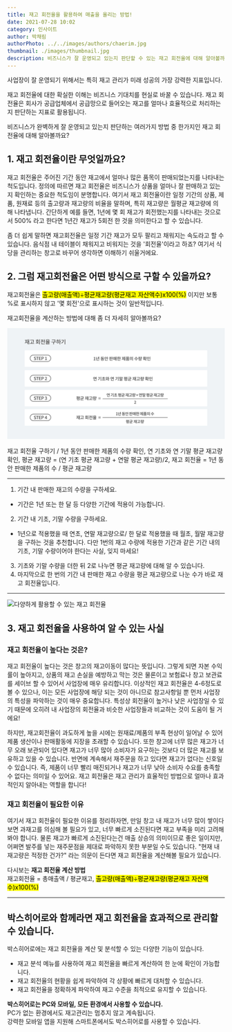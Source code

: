```yaml
---
title: 재고 회전율을 활용하여 매출을 올리는 방법! 
date: 2021-07-28 10:02
category: 인사이트
author: 박채림
authorPhoto: ../../images/authors/chaerim.jpg
thumbnail: ./images/thumbnail.jpg
description: 비즈니스가 잘 운영되고 있는지 판단할 수 있는 재고 회전율에 대해 알아볼까요?
---
```


사업장이 잘 운영되기 위해서는 특히 재고 관리가 미래 성공의 가장 강력한 지표입니다. 

재고 회전율에 대한 확실한 이해는 비즈니스 기대치를 현실로 바꿀 수 있습니다. 재고 회전율은 회사가 공급업체에서 공급망으로 들어오는 재고를 얼마나 효율적으로 처리하는지 판단하는 지표로 활용됩니다.

비즈니스가 완벽하게 잘 운영되고 있는지 판단하는 여러가지 방법 중 한가지인 재고 회전율에 대해 알아볼까요?

## 1. **재고 회전율이란 무엇일까요?**

재고 회전율은 주어진 기간 동안 재고에서 얼마나 많은 품목이 판매되었는지를 나타내는 척도입니다. 정의에 따르면 재고 회전율은 비즈니스가 상품을 얼마나 잘 판매하고 있는지 확인하는 중요한 척도임이 분명합니다. 여기서 재고 회전율이란 일정 기간의 상품, 제품, 원재료 등의 출고량과 재고량의 비율을 말하며, 특히 재고량은 월평균 재고량에 의 해 나타냅니다. 간단하게 예를 들면, 1년에 몇 회 재고가 회전했는지를 나타내는 것으로서 500% 라고 한다면 1년간 재고가 5회전 한 것을 의미한다고 할 수 있습니다. 

좀 더 쉽게 말하면 재고회전율은 일정 기간 재고가 모두 팔리고 채워지는 속도라고 할 수 있습니다. 음식점 내 테이블이 채워지고 비워지는 것을 '회전율'이라고 하죠? 여기서 식당을 관리하는 창고로 바꾸어 생각하면 이해하기 쉬울거에요.

## 2. **그럼 재고회전율은 어떤 방식으로 구할 수 있을까요?**

재고회전율은 <mark>출고량(매출액)÷평균재고량(평균재고 자산액수)x100(%)</mark> 이지만 보통 %로 표시하지 않고 '몇 회전'으로 표시하는 것이 일반적입니다. 

재고회전율을 계산하는 방법에 대해 좀 더 자세히 알아볼까요? 

![재고 회전율 구하기](./images/1.png)

<invisible>
재고 회전율 구하기 / 1년 동안 판매한 제품의 수량 확인, 연 기초와 연 기말 평균 재고량 확인, 평균 재고량 = (연 기초 평균 재고량 + 연말 평균 재고량)/2, 재고 회전율 = 1년 동안 판매한 제품의 수 / 평균 재고량
</invisible>

---

1. 기간 내 판매한 재고의 수량을 구하세요.<br/>
- <gray-text>기간은 1년 또는 한 달 등 다양한 기간에 적용이 가능합니다.</gray-text><br/>
2. 기간 내 기초, 기말 수량을 구하세요.<br/>
- <gray-text> 1년으로 적용했을 때 연초, 연말 재고량으로/ 한 달로 적용했을 때 월초, 월말 재고량을 구하는 것을 추천합니다. 다만 1번의 재고 수량에 적용한 기간과 같은 기간 내의 기초, 기말 수량이어야 한다는 사실, 잊지 마세요!</gray-text><br/>
3. 기초와 기말 수량을 더한 뒤 2로 나누면 평균 재고량에 대해 알 수 있습니다.
4. 마지막으로 한 번의 기간 내 판매한 재고 수량을 평균 재고량으로 나눈 수가 바로 재고 회전율입니다.

---

![다양하게 활용할 수 있는 재고 회전율](./images/2.jpg)
## 3. 재고 회전율을 사용하여 알 수 있는 사실

### **재고 회전율이 높다는 것은?**

재고 회전율이 높다는 것은 창고의 재고이동이 많다는 뜻입니다. 그렇게 되면 자본 수익률이 높아지고, 상품의 재고 손실을 예방하고 막는 것은 물론이고 보험료나 창고 보관료를 세이브 할 수 있어서 사업장에 매우 유리합니다. 이상적인 재고 회전율은 4-6정도로 볼 수 있으나, 이는 모든 사업장에 해당 되는 것이 아니므로 참고사항일 뿐 먼저 사업장의 특성을 파악하는 것이 매우 중요합니다. 특성상 회전율이 높거나 낮은 사업장일 수 있기 때문에 오히려 내 사업장의 회전율과 비슷한 사업장들과 비교하는 것이 도움이 될 거에요! 

하지만, 재고회전율이 과도하게 높을 시에는 원재료/제품의 부족 현상이 일어날 수 있어 제품 생산이나 판매활동에 지장을 초래할 수 있습니다. 또한 창고에 너무 많은 재고가 너무 오래 보관되어 있다면 재고가 너무 많아 소비자가 요구하는 것보다 더 많은 재고를 보유하고 있을 수 있습니다. 반면에 계속해서 재주문을 하고 있다면 재고가 없다는 신호일 수 있습니다. 즉, 제품이 너무 빨리 매진되거나 재고가 너무 낮아 소비자 수요를 충족할 수 없다는 의미일 수 있어요. 재고 회전율은 재고 관리가 효율적인 방법으로 얼마나 효과적인지 알아내는 역할을 합니다!

### **재고 회전율이 필요한 이유**

여기서 재고 회전율이 필요한 이유를 정리하자면, 만일 창고 내 재고가 너무 많이 쌓이다보면 과재고를 의심해 볼 필요가 있고, 너무 빠르게 소진된다면 재고 부족을 미리 고려해봐야 합니다. 물론 재고가 빠르게 소진된다는건 매출 상승의 의미이므로 좋은 일이지만, 어쩌면 발주를 넣는 재주문점을 제대로 파악하지 못한 부분일 수도 있습니다. "현재 내 재고량은 적정한 건가?" 라는 의문이 든다면 재고 회전율을 계산해볼 필요가 있습니다.
<tip-box>

다시보는 **재고 회전율 계산 방법**<br/>
재고회전율 = 총매출액 / 평균재고,  <mark>출고량(매출액)÷평균재고량(평균재고 자산액수)x100(%)</mark>

</tip-box>

---

## 박스히어로와 함께라면 재고 회전율을 효과적으로 관리할 수 있습니다.

박스히어로에는 재고 회전율을 계산 및 분석할 수 있는 다양한 기능이 있습니다.

- 재고 분석 메뉴를 사용하여 재고 회전율을 빠르게 계산하여 한 눈에 확인이 가능합니다.
- 재고 회전율의 현황을 쉽게 파악하여 각 상황에 빠르게 대처할 수 있습니다.
- 재고 회전율을 정확하게 파악하여 재고 수준을 최적으로 유지할 수 있습니다.

<tip-box>

**박스히어로는 PC와 모바일, 모든 환경에서 사용할 수 있습니다.**<br/>
PC가 없는 환경에서도 재고관리는 멈추지 않고 계속됩니다.<br/>
강력한 모바일 앱을 지원해 스마트폰에서도 박스히어로를 사용할 수 있습니다.

</tip-box>

